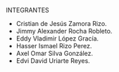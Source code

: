 INTEGRANTES

- Cristian de Jesús Zamora Rizo.
- Jimmy Alexander Rocha Robleto.
- Eddy Vladimir López Gracía.
- Hasser Ismael Rizo Perez.
- Axel Omar Silva González.
- Edvi David Uriarte Reyes.